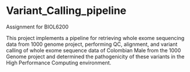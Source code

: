 # Variant_Calling_pipeline

Assignment for BIOL6200

This project implements a pipeline for retrieving whole exome sequencing data from 1000 genome project, performing QC, alignment, and variant calling of whole exome sequence data of Colombian Male from the 1000 Genome project and determined the pathogenicity of these variants in the High Performance Computing environment.
